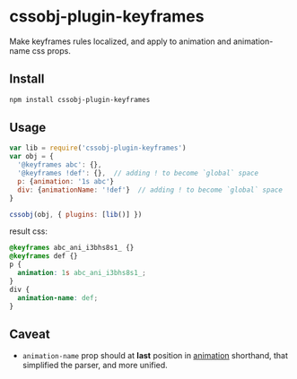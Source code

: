 # cssobj-plugin-keyframes
Make keyframes rules localized, and apply to animation and animation-name css props.

## Install

``` bash
npm install cssobj-plugin-keyframes
```

## Usage

``` javascript
var lib = require('cssobj-plugin-keyframes')
var obj = {
  '@keyframes abc': {},
  '@keyframes !def': {},  // adding ! to become `global` space
  p: {animation: '1s abc'}
  div: {animationName: '!def'}  // adding ! to become `global` space
}

cssobj(obj, { plugins: [lib()] })
```

result css:

``` css
@keyframes abc_ani_i3bhs8s1_ {}
@keyframes def {}
p {
  animation: 1s abc_ani_i3bhs8s1_;
}
div {
  animation-name: def;
}
```

## Caveat

- `animation-name` prop should at **last** position in [animation](https://developer.mozilla.org/en-US/docs/Web/CSS/animation) shorthand, that simplified the parser, and more unified.


